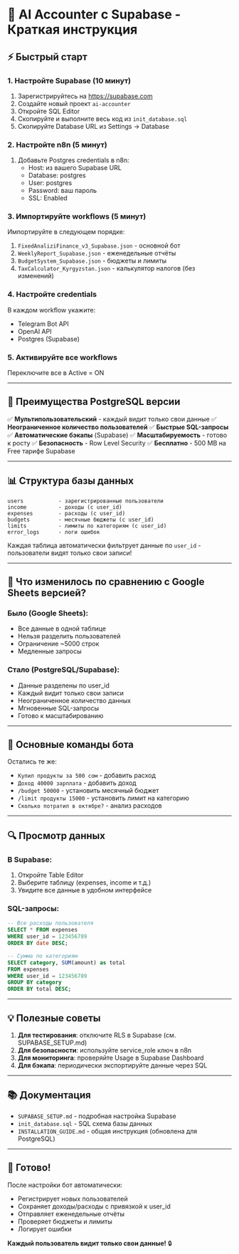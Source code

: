 # 🚀 AI Accounter с Supabase - Краткая инструкция

## ⚡ Быстрый старт

### 1. Настройте Supabase (10 минут)
1. Зарегистрируйтесь на https://supabase.com
2. Создайте новый проект `ai-accounter`
3. Откройте SQL Editor
4. Скопируйте и выполните весь код из `init_database.sql`
5. Скопируйте Database URL из Settings → Database

### 2. Настройте n8n (5 минут)
1. Добавьте Postgres credentials в n8n:
   - Host: из вашего Supabase URL
   - Database: postgres
   - User: postgres
   - Password: ваш пароль
   - SSL: Enabled

### 3. Импортируйте workflows (5 минут)
Импортируйте в следующем порядке:
1. `FixedAnaliziFinance_v3_Supabase.json` - основной бот
2. `WeeklyReport_Supabase.json` - еженедельные отчёты
3. `BudgetSystem_Supabase.json` - бюджеты и лимиты
4. `TaxCalculator_Kyrgyzstan.json` - калькулятор налогов (без изменений)

### 4. Настройте credentials
В каждом workflow укажите:
- Telegram Bot API
- OpenAI API
- Postgres (Supabase)

### 5. Активируйте все workflows
Переключите все в Active = ON

---

## 🎯 Преимущества PostgreSQL версии

✅ **Мультипользовательский** - каждый видит только свои данные
✅ **Неограниченное количество пользователей**
✅ **Быстрые SQL-запросы** 
✅ **Автоматические бэкапы** (Supabase)
✅ **Масштабируемость** - готово к росту
✅ **Безопасность** - Row Level Security
✅ **Бесплатно** - 500 MB на Free тарифе Supabase

---

## 📊 Структура базы данных

```
users           - зарегистрированные пользователи
income          - доходы (с user_id)
expenses        - расходы (с user_id)
budgets         - месячные бюджеты (с user_id)
limits          - лимиты по категориям (с user_id)
error_logs      - логи ошибок
```

Каждая таблица автоматически фильтрует данные по `user_id` - пользователи видят только свои записи!

---

## 🔧 Что изменилось по сравнению с Google Sheets версией?

### Было (Google Sheets):
- Все данные в одной таблице
- Нельзя разделить пользователей
- Ограничение ~5000 строк
- Медленные запросы

### Стало (PostgreSQL/Supabase):
- Данные разделены по user_id
- Каждый видит только свои записи
- Неограниченное количество данных
- Мгновенные SQL-запросы
- Готово к масштабированию

---

## 📝 Основные команды бота

Остались те же:
- `Купил продукты за 500 сом` - добавить расход
- `Доход 40000 зарплата` - добавить доход
- `/budget 50000` - установить месячный бюджет
- `/limit продукты 15000` - установить лимит на категорию
- `Сколько потратил в октябре?` - анализ расходов

---

## 🔍 Просмотр данных

### В Supabase:
1. Откройте Table Editor
2. Выберите таблицу (expenses, income и т.д.)
3. Увидите все данные в удобном интерфейсе

### SQL-запросы:
```sql
-- Все расходы пользователя
SELECT * FROM expenses 
WHERE user_id = 123456789 
ORDER BY date DESC;

-- Сумма по категориям
SELECT category, SUM(amount) as total 
FROM expenses 
WHERE user_id = 123456789 
GROUP BY category 
ORDER BY total DESC;
```

---

## 💡 Полезные советы

1. **Для тестирования**: отключите RLS в Supabase (см. SUPABASE_SETUP.md)
2. **Для безопасности**: используйте service_role ключ в n8n
3. **Для мониторинга**: проверяйте Usage в Supabase Dashboard
4. **Для бэкапа**: периодически экспортируйте данные через SQL

---

## 📚 Документация

- `SUPABASE_SETUP.md` - подробная настройка Supabase
- `init_database.sql` - SQL схема базы данных
- `INSTALLATION_GUIDE.md` - общая инструкция (обновлена для PostgreSQL)

---

## 🎉 Готово!

После настройки бот автоматически:
- Регистрирует новых пользователей
- Сохраняет доходы/расходы с привязкой к user_id
- Отправляет еженедельные отчёты
- Проверяет бюджеты и лимиты
- Логирует ошибки

**Каждый пользователь видит только свои данные!** 🔒
